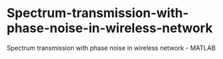# Spectrum-transmission-with-phase-noise-in-wireless-network
Spectrum transmission with phase noise in wireless network - MATLAB 
